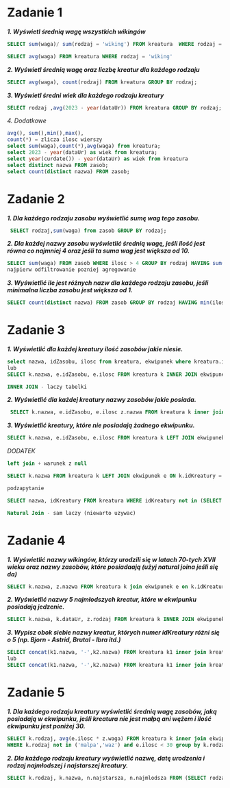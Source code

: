 # Zadanie 1

***1. Wyświetl średnią wagę wszystkich wikingów***
```sql
SELECT sum(waga)/ sum(rodzaj = 'wiking') FROM kreatura  WHERE rodzaj = 'wiking';

SELECT avg(waga) FROM kreatura WHERE rodzaj = 'wiking'
```
***2. Wyświetl średnią wagę oraz liczbę kreatur dla każdego rodzaju***
```sql
SELECT avg(waga), count(rodzaj) FROM kreatura GROUP BY rodzaj;
```
***3. Wyświetl średni wiek dla każdego rodzaju kreatury***
```sql
SELECT rodzaj ,avg(2023 - year(dataUr)) FROM kreatura GROUP BY rodzaj;
```
*4. Dodatkowe*
```sql
avg(), sum(),min(),max(), 
count(*) = zlicza ilosc wierszy
select sum(waga),count(*),avg(waga) from kreatura;
select 2023 - year(dataUr) as wiek from kreatura;
select year(curdate()) - year(dataUr) as wiek from kreatura
select distinct nazwa FROM zasob;
select count(distinct nazwa) FROM zasob;
```
# Zadanie 2
***1. Dla każdego rodzaju zasobu wyświetlić sumę wag tego zasobu.***
```sql
 SELECT rodzaj,sum(waga) from zasob GROUP BY rodzaj;
```
***2. Dla każdej nazwy zasobu wyświetlić średnią wagę, jeśli ilość jest równa co najmniej 4 oraz jeśli ta suma wag jest większa od 10.***
```sql
SELECT sum(waga) FROM zasob WHERE ilosc > 4 GROUP BY rodzaj HAVING sum(waga) > 5;
najpierw odfiltrowanie pozniej agregowanie
```
***3. Wyświetlić ile jest różnych nazw dla każdego rodzaju zasobu, jeśli minimalna liczba zasobu jest większa od 1.***
```sql
SELECT count(distinct nazwa) FROM zasob GROUP BY rodzaj HAVING min(ilosc) > 1;
```
# Zadanie 3 

***1. Wyświetlić dla każdej kreatury ilość zasobów jakie niesie.***
```sql
select nazwa, idZasobu, ilosc from kreatura, ekwipunek where kreatura.idKreatury=ekwipunek.idKreatury;
lub
SELECT k.nazwa, e.idZasobu, e.ilosc FROM kreatura k INNER JOIN ekwipunek e ON k.idKreatury=e.idKreatury;

INNER JOIN - laczy tabelki
```
***2. Wyświetlić dla każdej kreatury nazwy zasobów jakie posiada.***
```sql
 SELECT k.nazwa, e.idZasobu, e.ilosc z.nazwa FROM kreatura k inner join ekwipunek e on k.idKreatury=e.idKreatury inner join zasob z on e.idZasobu=z.idZasobu;
```
***3. Wyświetlić kreatury, które nie posiadają żadnego ekwipunku.***
```sql
SELECT k.nazwa, e.idZasobu, e.ilosc FROM kreatura k LEFT JOIN ekwipunek e ON k.idKreatury = e.idKreatury WHERE e.kreatury IS NULL;
```

*DODATEK*
```sql
left join + warunek z null

SELECT k.nazwa FROM kreatura k LEFT JOIN ekwipunek e ON k.idKreatury = e.idKreatury WHERE e.idKreatury IS NULL

podzapytanie

SELECT nazwa, idKreatury FROM kreatura WHERE idKreatury not in (SELECT DISTINCT idKreatury FROM ekwipunek WHERE idKreatury IS NOT NULL);

Natural Join - sam laczy (niewarto uzywac)
```

# Zadanie 4
***1. Wyświetlić nazwy wikingów, którzy urodzili się w latach 70-tych XVII wieku oraz nazwy zasobów, które posiadaają (użyj natural joina jeśli się da)***
```sql
SELECT k.nazwa, z.nazwa FROM kreatura k join ekwipunek e on k.idKreatury=e.idKreatury join zasob z on e.idZasobu=z.idZasobu WHERE k.rodzaj = 'wiking' AND year(dataUr) BETWEEN 1670 and 1680;
```
***2. Wyświetlić nazwy 5 najmłodszych kreatur, które w ekwipunku posiadają jedzenie.***
```sql
SELECT k.nazwa, k.dataUr, z.rodzaj FROM kreatura k INNER JOIN ekwipunek e ON k.idKreatury=e.idKreatury INNER JOIN zasob z ON e.idZasobu=z.idZasobu. WHERE z.rodzaj = 'jedzenie' ORDER BY k.dataUr desc limit 5;
```
***3. Wypisz obok siebie nazwy kreatur, których numer idKreatury różni się o 5 (np. Bjorn - Astrid, Brutal - Ibra itd.)***
```sql
SELECT concat(k1.nazwa, '-',k2.nazwa) FROM kreatura k1 inner join kreatura k2 on abs(k1.kreatury-k2.kreatury) = 5;
lub
SELECT concat(k1.nazwa, '-',k2.nazwa) FROM kreatura k1 inner join kreatura k2 on k1.kreatury-k2.kreatury = 5;
```

# Zadanie 5
***1. Dla każdego rodzaju kreatury wyświetlić średnią wagę zasobów, jaką posiadają w ekwipunku, jeśli kreatura nie jest małpą ani wężem i ilość ekwipunku jest poniżej 30.***
```sql
SELECT k.rodzaj, avg(e.ilosc * z.waga) FROM kreatura k inner join ekwipunek e on k.idKreatury=e.id.Kreatury inner join zasob z on e.idZasobu=z.idZasobu
WHERE k.rodzaj not in ('malpa','waz') and e.ilosc < 30 group by k.rodzaj; 
```
***2. Dla każdego rodzaju kreatury wyświetlić nazwę, datę urodzenia i rodzaj najmłodszej i najstarszej kreatury.***
```sql
SELECT k.rodzaj, k.nazwa, n.najstarsza, n.najmlodsza FROM (SELECT rodzaj, min(dataUr) najstarsza, max(dataUr) najmlodsza FROM kreatura group by rodzaj) n, kreatura k WHERE n.najstarsza = k.dataUr OR n.najmlodsza=k.dataUr; 
```
